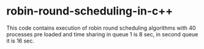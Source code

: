 # robin-round-scheduling-in-c++
This code contains execution of robin round scheduling algorithms with 40 processes pre loaded and time sharing in queue 1 is 8 sec, in second queue it is 16 sec.
